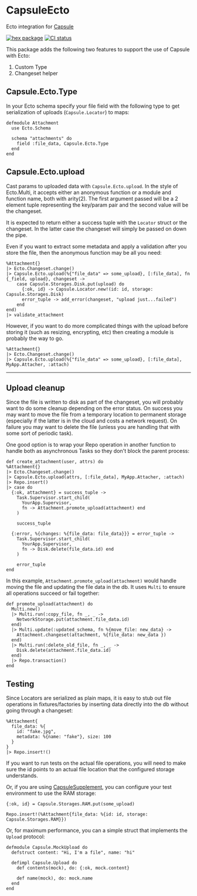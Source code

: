 # CapsuleEcto

Ecto integration for [Capsule](https://github.com/elixir-capsule/capsule)

[![hex package](https://img.shields.io/hexpm/v/capsule_ecto.svg)](https://hex.pm/packages/capsule_ecto)
[![CI status](https://github.com/elixir-capsule/capsule_ecto/workflows/CI/badge.svg)](https://github.com/elixir-capsule/capsulei_ecto/actions)

This package adds the following two features to support the use of Capsule with Ecto:

1. Custom Type
2. Changeset helper

## Capsule.Ecto.Type

In your Ecto schema specify your file field with the following type to get serialization of uploads (`Capsule.Locator`) to maps:

```
defmodule Attachment
  use Ecto.Schema

  schema "attachments" do
    field :file_data, Capsule.Ecto.Type
  end
end
```

## Capsule.Ecto.upload

Cast params to uploaded data with `Capsule.Ecto.upload`. In the style of Ecto.Multi, it accepts either an anonymous function or a module and function name, both with arity(2). The first argument passed will be a 2 element tuple representing the key/param pair and the second value will be the changeset.

It is expected to return either a success tuple with the `Locator` struct or the changeset. In the latter case the changeset will simply be passed on down the pipe.

Even if you want to extract some metadata and apply a validation after you store the file, then the anonymous function may be all you need:

  ```
  %Attachment{}
  |> Ecto.Changeset.change()
  |> Capsule.Ecto.upload(%{"file_data" => some_upload}, [:file_data], fn {_field, upload}, changeset ->
      case Capsule.Storages.Disk.put(upload) do
        {:ok, id} -> Capsule.Locator.new!(id: id, storage: Capsule.Storages.Disk)
        error_tuple -> add_error(changeset, "upload just...failed")
      end
  end)
  |> validate_attachment

  ```

However, if you want to do more complicated things with the upload before storing it (such as resizing, encrypting, etc) then creating a module is probably the way to go.

  ```
  %Attachment{}
  |> Ecto.Changeset.change()
  |> Capsule.Ecto.upload(%{"file_data" => some_upload}, [:file_data], MyApp.Attacher, :attach)
  ```
---

## Upload cleanup

Since the file is written to disk as part of the changeset, you will probably want to do some cleanup depending on the error status. On success you may want to move the file from a temporary location to permanent storage (especially if the latter is in the cloud and costs a network request). On failure you may want to delete the file (unless you are handling that with some sort of periodic task).

One good option is to wrap your Repo operation in another function to handle both as asynchronous Tasks so they don't block the parent process:

  ```
  def create_attachment(user, attrs) do
  %Attachment{}
  |> Ecto.Changeset.change()
  |> Capsule.Ecto.upload(attrs, [:file_data], MyApp.Attacher, :attach)
  |> Repo.insert()
  |> case do
    {:ok, attachment} = success_tuple ->
      Task.Supervisor.start_child(
        YourApp.Supervisor,
        fn -> Attachment.promote_upload(attachment) end
      )

      success_tuple

    {:error, %{changes: %{file_data: file_data}}} = error_tuple ->
      Task.Supervisor.start_child(
        YourApp.Supervisor,
        fn -> Disk.delete(file_data.id) end
      )

      error_tuple
  end
  ```

In this example, `Attachment.promote_upload(attachment)` would handle moving the file and updating the file data in the db. It uses `Multi` to ensure all operations succeed or fail together:

  ```
  def promote_upload(attachment) do
    Multi.new()
    |> Multi.run(:copy_file, fn _, _ ->
      NetworkStorage.put(attachment.file_data.id)
    end)
    |> Multi.update(:updated_schema, fn %{move_file: new_data} ->
      Attachment.changeset(attachment, %{file_data: new_data })
    end)
    |> Multi.run(:delete_old_file, fn _, _ ->
      Disk.delete(attachment.file_data.id)
    end)
    |> Repo.transaction()
  end
  ```

## Testing

Since Locators are serialized as plain maps, it is easy to stub out file operations in fixtures/factories by inserting data directly into the db without going through a changeset:

  ```
  %Attachment{
    file_data: %{
      id: "fake.jpg",
      metadata: %{name: "fake"}, size: 100
    }
  }
  |> Repo.insert!()
  ```

If you want to run tests on the actual file operations, you will need to make sure the id points to an actual file location that the configured storage understands.

Or, if you are using [CapsuleSupplement](https://github.com/elixir-capsule/supplement), you can configure your test environment to use the RAM storage:

  ```
  {:ok, id} = Capsule.Storages.RAM.put(some_upload)

  Repo.insert!(%Attachment{file_data: %{id: id, storage: Capsule.Storages.RAM}})
  ```

Or, for maximum performance, you can a simple struct that implements the `Upload` protocol:

  ```
  defmodule Capsule.MockUpload do
    defstruct content: "Hi, I'm a file", name: "hi"

    defimpl Capsule.Upload do
      def contents(mock), do: {:ok, mock.content}

      def name(mock), do: mock.name
    end
  end
  ```
